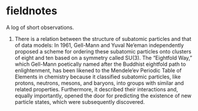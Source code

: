 # fieldnotes 
A log of short observations.

1. There is a relation between the structure of subatomic particles and that of data models:
In 1961, Gell-Mann and Yuval Ne’eman independently proposed a scheme for ordering these subatomic particles onto clusters of eight and ten based on a symmetry called SU(3). The “Eightfold Way,” which Gell-Mann poetically named after the Buddhist eightfold path to enlightenment, has been likened to the Mendele’ev Periodic Table of Elements in chemistry because it classified subatomic particles, like protons, neutrons, mesons, and baryons, into groups with similar and related properties. Furthermore, it described their interactions and, equally importantly, opened the door for predicting the existence of new particle states, which were subsequently discovered.
